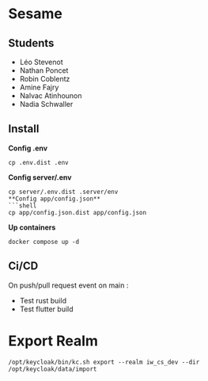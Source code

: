 # Sesame
## Students
- Léo Stevenot
- Nathan Poncet
- Robin Coblentz
- Amine Fajry
- Nalvac Atinhounon
- Nadia Schwaller 
## Install
**Config .env**
```shell
cp .env.dist .env
```
**Config server/.env**
```shell
cp server/.env.dist .server/env
**Config app/config.json**
```shell
cp app/config.json.dist app/config.json
```
**Up containers**
```shell
docker compose up -d
```
## Ci/CD
On push/pull request event on main :
- Test rust build
- Test flutter build

# Export Realm
```shell
/opt/keycloak/bin/kc.sh export --realm iw_cs_dev --dir /opt/keycloak/data/import
```